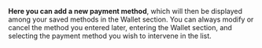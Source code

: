 **Here you can add a new payment method**, which will then be displayed among your saved methods in the Wallet section.
You can always modify or cancel the method you entered later, entering the Wallet section, and selecting the payment method you wish to intervene in the list.
